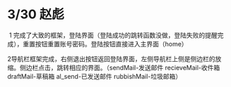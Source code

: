 # 3/30 赵彪

​		1 完成了大致的框架，登陆界面（登陆成功的跳转函数没做，登陆失败的提醒完成），重置按钮重置账号密码。登陆按钮直接进入主界面（home）

​		2导航栏框架完成，右侧退出按钮返回登陆界面，左侧导航栏上侧是侧边栏的放缩。侧边栏点击，跳转相应的界面。（sendMail-发送邮件  recieveMail-收件箱  draftMail-草稿箱  al_send-已发送邮件 rubbishMail-垃圾邮箱）

